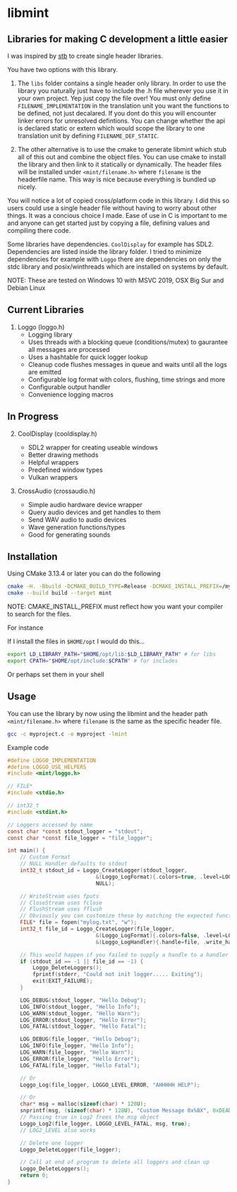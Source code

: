 # libmint

## Libraries for making C development a little easier


I was inspired by [stb](https://github.com/nothings/stb) to create single header libraries.


You have two options with this library.


1.
    The `libs` folder contains a single header only library. In order to use the library you naturally just have to include
    the .h file wherever you use it in your own project. Yep just copy the file over! 
    You must only define `FILENAME_IMPLEMENTATION` in the translation unit you want the functions to be defined,
    not just decalared. If you dont do this you will encounter linker errors for unresolved defintions.
    You can change whether the api is declared static or extern which would scope the library to one translation unit by defining
    `FILENAME_DEF_STATIC`.


2.
    The other alternative is to use the cmake to generate libmint which stub all of this out and combine the object files.
    You can use cmake to install the library and then link to it statically or dynamically. The header files will be installed under
    `<mint/filename.h>` where `filename` is the headerfile name. 
    This way is nice because everything is bundled up nicely.


You will notice a lot of copied cross/platform code in this library. I did this so users could use a single header file without having to worry about other things.
It was a concious choice I made. Ease of use in C is important to me and anyone can get started just by copying a file, defining values and compiling there code.


Some libraries have dependencies. `CoolDisplay` for example has SDL2. Dependencies are listed inside the library folder. I tried to minimize dependencies for example with `Loggo` there are dependencies on only the stdc library and posix/winthreads which are installed on systems by default.


NOTE: These are tested on Windows 10 with MSVC 2019, OSX Big Sur and Debian Linux


## Current Libraries


1. Loggo (loggo.h)
    - Logging library
    - Uses threads with a blocking queue (conditions/mutex) to gaurantee all messages are processed
    - Uses a hashtable for quick logger lookup
    - Cleanup code flushes messages in queue and waits until all the logs are emitted
    - Configurable log format with colors, flushing, time strings and more
    - Configurable output handler
    - Convenience logging macros


## In Progress


2. CoolDisplay (cooldisplay.h)
    - SDL2 wrapper for creating useable windows
    - Better drawing methods
    - Helpful wrappers
    - Predefined window types
    - Vulkan wrappers


3. CrossAudio (crossaudio.h)
    - Simple audio hardware device wrapper
    - Query audio devices and get handles to them
    - Send WAV audio to audio devices
    - Wave generation functions/types
    - Good for generating sounds


## Installation


Using CMake 3.13.4 or later you can do the following


```bash
cmake -H. -Bbuild -DCMAKE_BUILD_TYPE=Release -DCMAKE_INSTALL_PREFIX=/my-install-prefix
cmake --build build --target mint
```


NOTE: CMAKE_INSTALL_PREFIX must reflect how you want your compiler to search for the files.


For instance


If I install the files in `$HOME/opt` I would do this...


```bash
export LD_LIBRARY_PATH="$HOME/opt/lib:$LD_LIBRARY_PATH" # for libs
export CPATH="$HOME/opt/include:$CPATH" # for includes
```


Or perhaps set them in your shell

## Usage

You can use the library by now using the libmint and the header path `<mint/filename.h>`
where `filename` is the same as the specific header file.


```bash
gcc -c myproject.c -o myproject -lmint
```


Example code

```c
#define LOGGO_IMPLEMENTATION
#define LOGGO_USE_HELPERS
#include <mint/loggo.h>

// FILE*
#include <stdio.h>

// int32_t
#include <stdint.h>

// Loggers accessed by name
const char *const stdout_logger = "stdout";
const char *const file_logger = "file_logger";

int main() {
    // Custom Format
    // NULL Handler defaults to stdout
    int32_t stdout_id = Loggo_CreateLogger(stdout_logger, 
                            &(Loggo_LogFormat){.colors=true, .level=LOGGO_LEVEL_DEBUG, .flush=true, .time_format="%Y-%M-%D", .linebeg="[LOG STDOUT]", .linesep="\n"},
                            NULL);

    // WriteStream uses fputs
    // CloseStream uses fclose
    // FlushStream uses fflush
    // Obviously you can customize these by matching the expected function typedefs
    FILE* file = fopen("mylog.txt", "w");
    int32_t file_id = Loggo_CreateLogger(file_logger, 
                            &(Loggo_LogFormat){.colors=false, .level=LOGGO_LEVEL_DEBUG, .flush=true, .time_format="%Y-%M-%D", .linebeg="[LOG FILE]", .linesep="\n"},
                            &(Loggo_LogHandler){.handle=file, .write_handler=Loggo_StreamWrite, .close_handler=Loggo_StreamClose, .flush_handler=Loggo_StreamFlush});

    // This would happen if you failed to supply a handle to a handler that you specified for instance
    if (stdout_id == -1 || file_id == -1) {
        Loggo_DeleteLoggers();
        fprintf(stderr, "Could not init logger..... Exiting");
        exit(EXIT_FAILURE);
    }

    LOG_DEBUG(stdout_logger, "Hello Debug");
    LOG_INFO(stdout_logger, "Hello Info");
    LOG_WARN(stdout_logger, "Hello Warn");
    LOG_ERROR(stdout_logger, "Hello Error");
    LOG_FATAL(stdout_logger, "Hello Fatal");

    LOG_DEBUG(file_logger, "Hello Debug");
    LOG_INFO(file_logger, "Hello Info");
    LOG_WARN(file_logger, "Hello Warn");
    LOG_ERROR(file_logger, "Hello Error");
    LOG_FATAL(file_logger, "Hello Fatal");

    // Or
    Loggo_Log(file_logger, LOGGO_LEVEL_ERROR, "AHHHHH HELP");

    // Or
    char* msg = malloc(sizeof(char) * 128U);
    snprintf(msg, (sizeof(char) * 128U), "Custom Message 0x%8X", 0xDEADBEEF);
    // Passing true in Log2 frees the msg object
    Loggo_Log2(file_logger, LOGGO_LEVEL_FATAL, msg, true);
    // LOG2_LEVEL also works

    // Delete one logger
    Loggo_DeleteLogger(file_logger); 

    // Call at end of program to delete all loggers and clean up
    Loggo_DeleteLoggers();
    return 0;
}
```